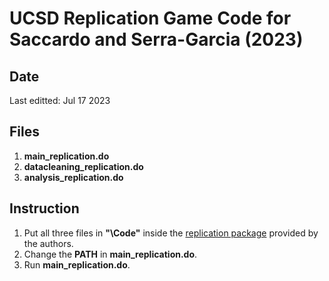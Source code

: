 # UCSD Replication Game Code for Saccardo and Serra-Garcia (2023)

## Date

Last editted: Jul 17 2023

## Files

1. **main_replication.do**
2. **datacleaning_replication.do**
3. **analysis_replication.do**

## Instruction

1. Put all three files in **"\Code"** inside the [replication package](https://www.openicpsr.org/openicpsr/project/180741/version/V1/view) provided by the authors.
2. Change the **PATH** in **main_replication.do**.
3. Run **main_replication.do**.